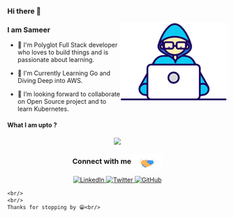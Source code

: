 ### Hi there 👋

<img align="right" src="https://raw.githubusercontent.com/3l-d1abl0/3l-d1abl0/master/Developer.gif"/>

### I am Sameer

- 🔭 I'm Polyglot Full Stack developer who loves to build things and is passionate about learning.

- 🌱 I'm Currently Learning Go and Diving Deep into AWS.

- 👯 I’m looking forward to collaborate on Open Source project and to learn Kubernetes.

#### What I am upto ?

<div align="center">
<img align="center" src="https://wakatime.com/share/@fb674470-bc20-43c7-b5f5-5224325fc4cc/1348f8ea-3f90-47c7-b5c0-51037b05900a.svg" />
</div>

<div align="center">
    <h3 align="center">Connect with me<img align="center" src="https://raw.githubusercontent.com/3l-d1abl0/3l-d1abl0/master/Handshake.gif" height="33px" /></h3> 
</div>

<p align="center">
    
<a href="https://in.linkedin.com/in/sameerbarha">
        <img src="https://img.shields.io/badge/LinkedIn--_.svg?style=social&logo=linkedin" alt="LinkedIn">
</a> 
    
<a href="https://twitter.com/RusticWind">
    <img src="https://img.shields.io/twitter/follow/RusticWind?label=Twitter&style=social" alt="Twitter">
</a> 

<a href="https://github.com/3l-d1abl0">
    <img src="https://img.shields.io/github/followers/3l-d1abl0.svg?label=GitHub&style=social" alt="GitHub">
</a>

    <br/>
    <br/>
    Thanks for stopping by 😁<br/>
</p>
